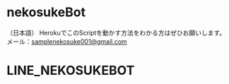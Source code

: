 # nekosukeBot

（日本語）
HerokuでこのScriptを動かす方法をわかる方はぜひお願いします。
メール：samplenekosuke001@gmail.com
# LINE_NEKOSUKEBOT
